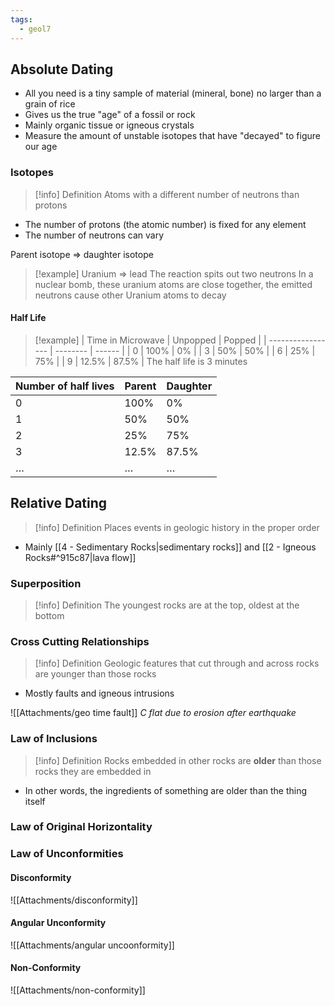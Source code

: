 ```yaml
---
tags:
  - geol7
---
```


## Absolute Dating

* All you need is a tiny sample of material (mineral, bone) no larger than a grain of rice
* Gives us the true "age" of a fossil or rock
* Mainly organic tissue or igneous crystals
* Measure the amount of unstable isotopes that have "decayed" to figure our age
### Isotopes

> [!info] Definition
> Atoms with a different number of neutrons than protons

* The number of protons (the atomic number) is fixed for any element
* The number of neutrons can vary

Parent isotope $\Rightarrow$ daughter isotope

> [!example]
> Uranium $\Rightarrow$ lead
> The reaction spits out two neutrons
> In a nuclear bomb, these uranium atoms are close together, the emitted neutrons cause other Uranium atoms to decay
#### Half Life

> [!example]
> | Time in Microwave | Unpopped | Popped |
> | ----------------- | -------- | ------ |
> | 0                 | 100%     | 0%     |
> | 3                 | 50%      | 50%    |
> | 6                 | 25%      | 75%    |
> | 9                 | 12.5%    | 87.5%  |
> The half life is 3 minutes

| Number of half lives | Parent | Daughter |
| -------------------- | ------ | -------- |
| 0                    | 100%   | 0%       |
| 1                    | 50%    | 50%      |
| 2                    | 25%    | 75%      |
| 3                    | 12.5%  | 87.5%    |
| …                  | …    | …      |


## Relative Dating

> [!info] Definition
> Places events in geologic history in the proper order

* Mainly [[4 - Sedimentary Rocks|sedimentary rocks]] and [[2 - Igneous Rocks#^915c87|lava flow]]
### Superposition

> [!info] Definition
> The youngest rocks are at the top, oldest at the bottom

### Cross Cutting Relationships

> [!info] Definition
> Geologic features that cut through and across rocks are younger than those rocks

* Mostly faults and igneous intrusions

![[Attachments/geo time fault]]
*C flat due to erosion after earthquake*

### Law of Inclusions

> [!info] Definition
> Rocks embedded in other rocks are **older** than those rocks they are embedded in

* In other words, the ingredients of something are older than the thing itself

### Law of Original Horizontality

### Law of Unconformities

#### Disconformity
![[Attachments/disconformity]]
#### Angular Unconformity
![[Attachments/angular uncoonformity]]
#### Non-Conformity
![[Attachments/non-conformity]]
